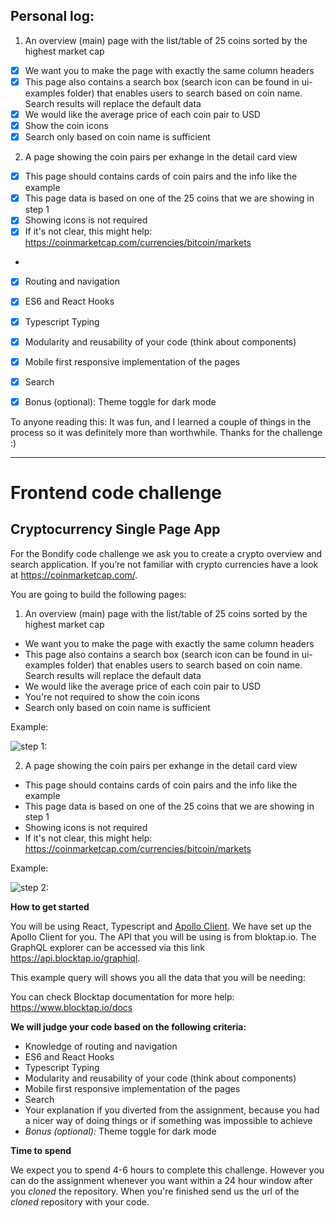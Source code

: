 ## Personal log:

1. An overview (main) page with the list/table of 25 coins sorted by the highest market cap

- [x] We want you to make the page with exactly the same column headers
- [x] This page also contains a search box (search icon can be found in ui-examples folder) that enables users to search based on coin name. Search results will replace the default data
- [x] We would like the average price of each coin pair to USD
- [x] Show the coin icons
- [x] Search only based on coin name is sufficient

2. A page showing the coin pairs per exhange in the detail card view

- [x] This page should contains cards of coin pairs and the info like the example
- [x] This page data is based on one of the 25 coins that we are showing in step 1
- [x] Showing icons is not required
- [x] If it's not clear, this might help: https://coinmarketcap.com/currencies/bitcoin/markets

-

- [x] Routing and navigation
- [x] ES6 and React Hooks
- [x] Typescript Typing
- [x] Modularity and reusability of your code (think about components)
- [x] Mobile first responsive implementation of the pages
- [x] Search
- [x] Bonus (optional): Theme toggle for dark mode




To anyone reading this: It was fun, and I learned a couple of things in the process so it was definitely more than worthwhile. Thanks for the challenge :)

<hr />

# Frontend code challenge

## Cryptocurrency Single Page App

For the Bondify code challenge we ask you to create a crypto overview and search application. If you’re not familiar with crypto currencies have a look at https://coinmarketcap.com/.

You are going to build the following pages:

1. An overview (main) page with the list/table of 25 coins sorted by the highest market cap

- We want you to make the page with exactly the same column headers
- This page also contains a search box (search icon can be found in ui-examples folder) that enables users to search based on coin name. Search results will replace the default data
- We would like the average price of each coin pair to USD
- You're not required to show the coin icons
- Search only based on coin name is sufficient

Example:

![step 1:](./ui-examples/step1.png?raw=true&width=100)

2. A page showing the coin pairs per exhange in the detail card view

- This page should contains cards of coin pairs and the info like the example
- This page data is based on one of the 25 coins that we are showing in step 1
- Showing icons is not required
- If it's not clear, this might help: https://coinmarketcap.com/currencies/bitcoin/markets

Example:

![step 2:](./ui-examples/step3.png?raw=true)

**How to get started**

You will be using React, Typescript and [Apollo Client](https://www.apollographql.com/docs/react/v3.0-beta/).
We have set up the Apollo Client for you.
The API that you will be using is from bloktap.io.
The GraphQL explorer can be accessed via this link https://api.blocktap.io/graphiql.

This example query will shows you all the data that you will be needing:

You can check Blocktap documentation for more help: https://www.blocktap.io/docs

**We will judge your code based on the following criteria:**

- Knowledge of routing and navigation
- ES6 and React Hooks
- Typescript Typing
- Modularity and reusability of your code (think about components)
- Mobile first responsive implementation of the pages
- Search
- Your explanation if you diverted from the assignment, because you had a nicer way of doing things or if something was impossible to achieve
- _Bonus (optional):_ Theme toggle for dark mode

**Time to spend**

We expect you to spend 4-6 hours to complete this challenge. However you can do the assignment whenever you want within a 24 hour window after you *cloned* the repository. When you're finished send us the url of the *cloned* repository with your code.
